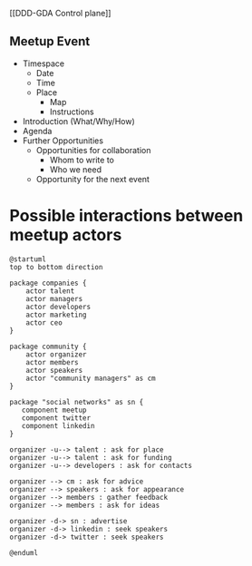 [[DDD-GDA Control plane]]

## Meetup Event

- Timespace
	- Date
	- Time
	- Place
		- Map
		- Instructions
- Introduction (What/Why/How)
- Agenda
- Further Opportunities
	- Opportunities for collaboration
		- Whom to write to
		- Who we need
	- Opportunity for the next event



# Possible interactions between meetup actors

```plantuml
@startuml
top to bottom direction

package companies {
    actor talent 
    actor managers
    actor developers 
    actor marketing
    actor ceo
}

package community {
    actor organizer
    actor members
    actor speakers
    actor "community managers" as cm
}

package "social networks" as sn {
   component meetup
   component twitter
   component linkedin
}

organizer -u--> talent : ask for place
organizer -u--> talent : ask for funding
organizer -u--> developers : ask for contacts

organizer --> cm : ask for advice
organizer --> speakers : ask for appearance
organizer --> members : gather feedback
organizer --> members : ask for ideas

organizer -d-> sn : advertise
organizer -d-> linkedin : seek speakers
organizer -d-> twitter : seek speakers

@enduml
```